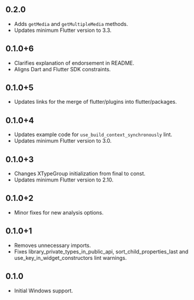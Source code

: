 ## 0.2.0

* Adds `getMedia` and `getMultipleMedia` methods.
* Updates minimum Flutter version to 3.3.

## 0.1.0+6

* Clarifies explanation of endorsement in README.
* Aligns Dart and Flutter SDK constraints.

## 0.1.0+5

* Updates links for the merge of flutter/plugins into flutter/packages.

## 0.1.0+4

* Updates example code for `use_build_context_synchronously` lint.
* Updates minimum Flutter version to 3.0.

## 0.1.0+3

* Changes XTypeGroup initialization from final to const.
* Updates minimum Flutter version to 2.10.

## 0.1.0+2

* Minor fixes for new analysis options.

## 0.1.0+1

* Removes unnecessary imports.
* Fixes library_private_types_in_public_api, sort_child_properties_last and use_key_in_widget_constructors
  lint warnings.

## 0.1.0

* Initial Windows support.
